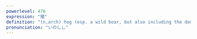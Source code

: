 ```yaml
---
powerlevel: 476
expression: "猪"
definition: "(n,arch) hog (esp. a wild boar, but also including the domesticated pig)"
pronunciation: "いのしし"
---
```

